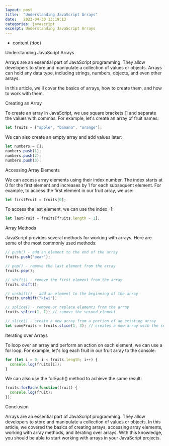 ```yaml
---
layout: post
title:  "Understanding JavaScript Arrays"
date:   2023-04-30 13:19:13
categories: javascript
excerpt: Understanding JavaScript Arrays
---
```


* content
{:toc}

Understanding JavaScript Arrays

Arrays are an essential part of JavaScript programming. They allow developers to store and manipulate a collection of values or objects. Arrays can hold any data type, including strings, numbers, objects, and even other arrays.

In this article, we'll cover the basics of arrays, how to create them, and how to work with them.

Creating an Array

To create an array in JavaScript, we use square brackets [] and separate the values with commas. For example, let's create an array of fruit names:

```js
let fruits = ["apple", "banana", "orange"];
```

We can also create an empty array and add values later:

```js
let numbers = [];
numbers.push(1);
numbers.push(2);
numbers.push(3);
```

Accessing Array Elements

We can access array elements using their index number. The index starts at 0 for the first element and increases by 1 for each subsequent element. For example, to access the first element in our fruit array, we use:

```js
let firstFruit = fruits[0];
```

To access the last element, we can use the index -1:

```js
let lastFruit = fruits[fruits.length - 1];
```

Array Methods

JavaScript provides several methods for working with arrays. Here are some of the most commonly used methods:

```js
// push() - add an element to the end of the array
fruits.push("pear");

// pop() - remove the last element from the array
fruits.pop();

// shift() - remove the first element from the array
fruits.shift();

// unshift() - add an element to the beginning of the array
fruits.unshift("kiwi");

// splice() - remove or replace elements from the array
fruits.splice(1, 1); // remove the second element

// slice() - create a new array from a portion of an existing array
let someFruits = fruits.slice(1, 3); // creates a new array with the second and third elements
```

Iterating over Arrays

To loop over an array and perform an action on each element, we can use a for loop. For example, let's log each fruit in our fruit array to the console:

```js
for (let i = 0; i < fruits.length; i++) {
  console.log(fruits[i]);
}
```

We can also use the forEach() method to achieve the same result:

```js
fruits.forEach(function(fruit) {
  console.log(fruit);
});
```

Conclusion

Arrays are an essential part of JavaScript programming. They allow developers to store and manipulate a collection of values or objects. In this article, we covered the basics of creating arrays, accessing array elements, working with array methods, and iterating over arrays. With this knowledge, you should be able to start working with arrays in your JavaScript projects.